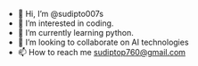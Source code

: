 - 👋 Hi, I’m @sudipto007s
- 👀 I’m interested in coding.
- 🌱 I’m currently learning python.
- 💞️ I’m looking to collaborate on AI technologies
- 📫 How to reach me sudiptop760@gmail.com

<!---
sudipto007s/sudipto007s is a ✨ special ✨ repository because its `README.md` (this file) appears on your GitHub profile.
You can click the Preview link to take a look at your changes.
--->
